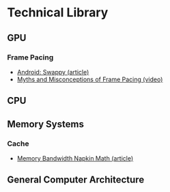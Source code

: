 # Technical Library

## GPU
### Frame Pacing
- [Android: Swappy (article)](https://developer.android.com/games/sdk/frame-pacing)
- [Myths and Misconceptions of Frame Pacing (video)](https://youtu.be/n0zT8YSSFzw)

## CPU

## Memory Systems
### Cache
- [Memory Bandwidth Napkin Math (article)](https://www.forrestthewoods.com/blog/memory-bandwidth-napkin-math/https://www.forrestthewoods.com/blog/memory-bandwidth-napkin-math/)

## General Computer Architecture